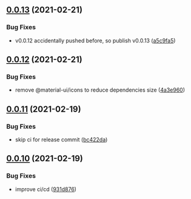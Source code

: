 ## [0.0.13](https://github.com/pchmn/la-danze-ui/compare/v0.0.12...v0.0.13) (2021-02-21)


### Bug Fixes

* v0.0.12 accidentally pushed before, so publish v0.0.13 ([a5c9fa5](https://github.com/pchmn/la-danze-ui/commit/a5c9fa557e75a0aec253953f46e71049496572fb))

## [0.0.12](https://github.com/pchmn/la-danze-ui/compare/v0.0.11...v0.0.12) (2021-02-21)


### Bug Fixes

* remove @material-ui/icons to reduce dependencies size ([4a3e960](https://github.com/pchmn/la-danze-ui/commit/4a3e9606b6cdc2a905ea286b728d8f0e8ef4bedb))

## [0.0.11](https://github.com/pchmn/la-danze-ui/compare/v0.0.10...v0.0.11) (2021-02-19)


### Bug Fixes

* skip ci for release commit ([bc422da](https://github.com/pchmn/la-danze-ui/commit/bc422da6470dcf1f9f00f2167f7c25c943d05d6f))

## [0.0.10](https://github.com/pchmn/la-danze-ui/compare/v0.0.9...v0.0.10) (2021-02-19)


### Bug Fixes

* improve ci/cd ([931d876](https://github.com/pchmn/la-danze-ui/commit/931d87686b4ef142a42700c74960400bca303fe5))
